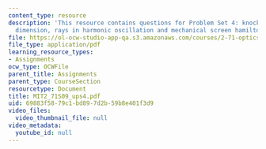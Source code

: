 ```yaml
---
content_type: resource
description: 'This resource contains questions for Problem Set 4: knocking down one
  dimension, rays in harmonic oscillation and mechanical screen hamiltonian.'
file: https://ol-ocw-studio-app-qa.s3.amazonaws.com/courses/2-71-optics-spring-2009/69883f5879c1bd897d2b59b8e401f3d9_MIT2_71S09_ups4.pdf
file_type: application/pdf
learning_resource_types:
- Assignments
ocw_type: OCWFile
parent_title: Assignments
parent_type: CourseSection
resourcetype: Document
title: MIT2_71S09_ups4.pdf
uid: 69883f58-79c1-bd89-7d2b-59b8e401f3d9
video_files:
  video_thumbnail_file: null
video_metadata:
  youtube_id: null
---
```

